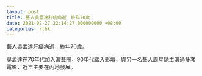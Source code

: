 ```yaml
---
layout: post
title: 藝人吳孟達肝癌病逝　終年70歲
date: 2021-02-27 22:14:27.000000000 +08:00
categories: rthk
---
```


藝人吳孟達肝癌病逝，終年70歲。

吳孟達在70年代加入演藝圈，90年代踏入影壇，與另一名藝人周星馳主演過多套電影，近年主要在內地發展。
